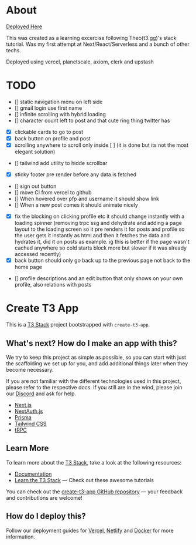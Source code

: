 # About
[Deployed Here](https://chirp-larasify.vercel.app/)

This was created as a learning excercise following Theo(t3.gg)'s stack tutorial. Was my first attempt at Next/React/Serverless and a bunch of other techs.
 
Deployed using vercel, planetscale, axiom, clerk and upstash

# TODO
- [] static navigation menu on left side
- [] gmail login use first name
- [] infinite scrolling with hybrid loading
- [] character count left to post and that cute ring thing twitter has
- [x] clickable cards to go to post 
- [x] back button on profile and post
- [x] scrolling anywhere to scroll only inside [ ] (it is done but its not the most elegant solution)
- [] tailwind add utility to hidde scrollbar
- [x] sticky footer pre render before any data is fetched
- [] sign out button
- [] move CI from vercel to github
- [] When hovered over pfp and username it should show link
- [] When a new post comes it should animate nicely
- [x] fix the blocking on clicking profile etc it should change instantly with a loading spinner (removing trpc ssg and dehydrate and adding a page layout to the loading screen so it pre renders it for posts and profile so the user gets it instantly as html and then it fetches the data and hydrates it, did it on posts as example. ig this is better if the page wasn't cached anywhere so cold starts block more but slower if it was already accessed recently)
- [x] back button should only go back up to the previous page not back to the home page
- [] profile descriptions and an edit button that only shows on your own profile, also relations with posts

# Create T3 App

This is a [T3 Stack](https://create.t3.gg/) project bootstrapped with `create-t3-app`.

## What's next? How do I make an app with this?

We try to keep this project as simple as possible, so you can start with just the scaffolding we set up for you, and add additional things later when they become necessary.

If you are not familiar with the different technologies used in this project, please refer to the respective docs. If you still are in the wind, please join our [Discord](https://t3.gg/discord) and ask for help.

- [Next.js](https://nextjs.org)
- [NextAuth.js](https://next-auth.js.org)
- [Prisma](https://prisma.io)
- [Tailwind CSS](https://tailwindcss.com)
- [tRPC](https://trpc.io)

## Learn More

To learn more about the [T3 Stack](https://create.t3.gg/), take a look at the following resources:

- [Documentation](https://create.t3.gg/)
- [Learn the T3 Stack](https://create.t3.gg/en/faq#what-learning-resources-are-currently-available) — Check out these awesome tutorials

You can check out the [create-t3-app GitHub repository](https://github.com/t3-oss/create-t3-app) — your feedback and contributions are welcome!

## How do I deploy this?

Follow our deployment guides for [Vercel](https://create.t3.gg/en/deployment/vercel), [Netlify](https://create.t3.gg/en/deployment/netlify) and [Docker](https://create.t3.gg/en/deployment/docker) for more information.
